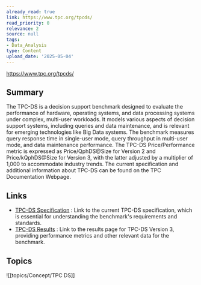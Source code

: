 ```yaml
---
already_read: true
link: https://www.tpc.org/tpcds/
read_priority: 0
relevance: 2
source: null
tags:
- Data_Analysis
type: Content
upload_date: '2025-05-04'
---
```


https://www.tpc.org/tpcds/
## Summary

The TPC-DS is a decision support benchmark designed to evaluate the performance of hardware, operating systems, and data processing systems under complex, multi-user workloads. It models various aspects of decision support systems, including queries and data maintenance, and is relevant for emerging technologies like Big Data systems. The benchmark measures query response time in single-user mode, query throughput in multi-user mode, and data maintenance performance. The TPC-DS Price/Performance metric is expressed as Price/QphDS@Size for Version 2 and Price/kQphDS@Size for Version 3, with the latter adjusted by a multiplier of 1,000 to accommodate industry trends. The current specification and additional information about TPC-DS can be found on the TPC Documentation Webpage.
## Links

- [TPC-DS Specification](https://www.tpc.org/tpc_documents_current_versions/current_specifications5.asp) : Link to the current TPC-DS specification, which is essential for understanding the benchmark's requirements and standards.
- [TPC-DS Results](https://www.tpc.org/tpcds/results/tpcds_results5.asp?version=3) : Link to the results page for TPC-DS Version 3, providing performance metrics and other relevant data for the benchmark.

## Topics

![[topics/Concept/TPC DS]]